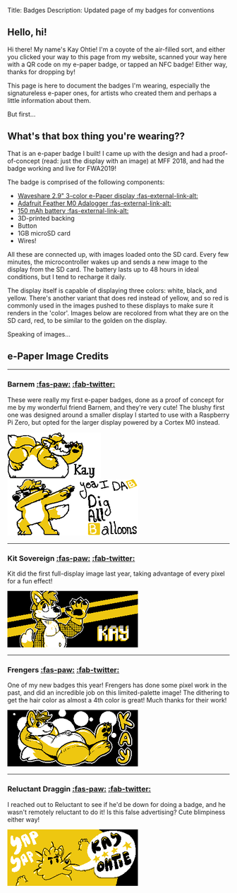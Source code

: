 Title: Badges
Description: Updated page of my badges for conventions
## Hello, hi!

Hi there! My name's Kay Ohtie! I'm a coyote of the air-filled sort, and either you clicked your way to this page from my website, scanned your way here with a QR code on my e-paper badge, or tapped an NFC badge! Either way, thanks for dropping by!

This page is here to document the badges I'm wearing, especially the signatureless e-paper ones, for artists who created them and perhaps a little information about them. 

But first...

## What's that box thing you're wearing??

That is an e-paper badge I built! I came up with the design and had a proof-of-concept (read: just the display with an image) at MFF 2018, and had the badge working and live for FWA2019! 

The badge is comprised of the following components:

 - [Waveshare 2.9" 3-color e-Paper display :fas-external-link-alt:](https://www.waveshare.com/product/modules/oleds-lcds/e-paper/2.9inch-e-paper-module-c.htm)
 - [Adafruit Feather M0 Adalogger :fas-external-link-alt:](https://www.adafruit.com/product/2796)
 - [150 mAh battery :fas-external-link-alt:](https://www.adafruit.com/product/1317)
 - 3D-printed backing
 - Button
 - 1GB microSD card
 - Wires!

All these are connected up, with images loaded onto the SD card. Every few minutes, the microcontroller wakes up and sends a new image to the display from the SD card. The battery lasts up to 48 hours in ideal conditions, but I tend to recharge it daily.

The display itself is capable of displaying three colors: white, black, and yellow. There's another variant that does red instead of yellow, and so red is commonly used in the images pushed to these displays to make sure it renders in the 'color'. Images below are recolored from what they are on the SD card, red, to be similar to the golden on the display.

Speaking of images...

## e-Paper Image Credits
<div class="badges">

<hr>

### Barnem [:fas-paw:](https://www.furaffinity.net/user/barnem) [:fab-twitter:](https://twitter.com/bronstedbear)

These were really my first e-paper badges, done as a proof of concept for me by my wonderful friend Barnem, and they're very cute! The blushy first one was designed around a smaller display I started to use with a Raspberry Pi Zero, but opted for the larger display powered by a Cortex M0 instead.

![Barnem Blushy](/images/badges/barnem_eink_bellyblush.png) ![Barnem D.A.B](/images/badges/barnem_eink_d.a.b.png)

<hr>

### Kit Sovereign [:fas-paw:](https://furaffinity.net/user/kitsovereign) [:fab-twitter:](https://twitter.com/kitsovereign)

Kit did the first full-display image last year, taking advantage of every pixel for a fun effect!

![Kit Sovereign Waving](/images/badges/kitsov_pixelwave.png)

<hr>

### Frengers [:fas-paw:](https://www.furaffinity.net/user/frengers) [:fab-twitter:](https://twitter.com/frengersfur)

One of my new badges this year! Frengers has done some pixel work in the past, and did an incredible job on this limited-palette image! The dithering to get the hair color as almost a 4th color is great! Much thanks for their work!

![Frengers Cute Sprawl](/images/badges/frengers_epaper-badge.png)

<hr>

### Reluctant Draggin [:fas-paw:](https://www.furaffinity.net/user/reluctantdraggin/) [:fab-twitter:](https://twitter.com/rdraggin)

I reached out to Reluctant to see if he'd be down for doing a badge, and he wasn't remotely reluctant to do it! Is this false advertising? Cute blimpiness either way!

![Reluctant Draggin Blimp](/images/badges/reluctantdraggin_epaper-badge.png)
</div>